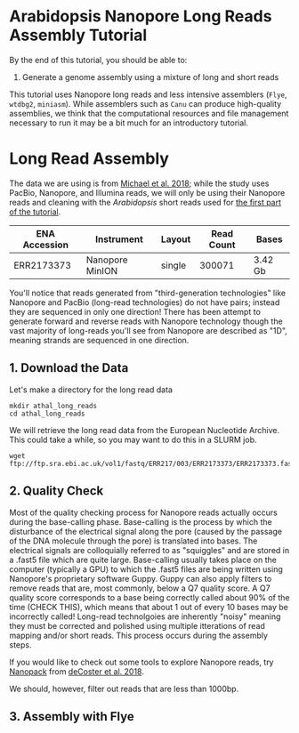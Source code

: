 # Arabidopsis Nanopore Long Reads Assembly Tutorial
By the end of this tutorial, you should be able to:
1. Generate a genome assembly using a mixture of long and short reads

This tutorial uses Nanopore long reads and less intensive assemblers (`Flye`, `wtdbg2`, `miniasm`). While assemblers such as `Canu` can produce high-quality assemblies, we think that the computational resources and file management necessary to run it may be a bit much for an introductory tutorial.

# Long Read Assembly
The data we are using is from [Michael et al. 2018](https://www.nature.com/articles/s41467-018-03016-2); while the study uses PacBio, Nanopore, and Illumina reads, we will only be using their Nanopore reads and cleaning with the _Arabidopsis_ short reads used for [the first part of the tutorial](https://github.com/jessiepelosi/hipergator_intro/blob/main/Arabidopsis_genome/Arabidopsis_genome_tut.md). 

| ENA Accession | Instrument       | Layout     | Read Count  |	Bases       |
| ------------- |------------------|------------|-------------|-------------|
|ERR2173373     | Nanopore MinION	 | single     | 300071      | 3.42 Gb     |

You'll notice that reads generated from "third-generation technologies" like Nanopore and PacBio (long-read technologies) do not have pairs; instead they are sequenced in only one direction! There has been attempt to generate forward and reverse reads with Nanopore technology though the vast majority of long-reads you'll see from Nanopore are described as "1D", meaning strands are sequenced in one direction.

## 1. Download the Data

Let's make a directory for the long read data
```
mkdir athal_long_reads
cd athal_long_reads
```

We will retrieve the long read data from the European Nucleotide Archive. This could take a while, so you may want to do this in a SLURM job.
```
wget ftp://ftp.sra.ebi.ac.uk/vol1/fastq/ERR217/003/ERR2173373/ERR2173373.fastq.gz
```

## 2. Quality Check

Most of the quality checking process for Nanopore reads actually occurs during the base-calling phase. Base-calling is the process by which the disturbance of the electrical signal along the pore (caused by the passage of the DNA molecule through the pore) is translated into bases. The electrical signals are colloquially referred to as "squiggles" and are stored in a .fast5 file which are quite large. Base-calling usually takes place on the computer (typically a GPU) to which the .fast5 files are being written using Nanopore's proprietary software Guppy. Guppy can also apply filters to remove reads that are, most commonly, below a Q7 quality score. A Q7 quality score corresponds to a base being correctly called about 90% of the time (CHECK THIS), which means that about 1 out of every 10 bases may be incorrectly called! Long-read technolgoies are inherently "noisy" meaning they must be corrected and polished using multiple itterations of read mapping and/or short reads. This process occurs during the assembly steps. 

If you would like to check out some tools to explore Nanopore reads, try [Nanopack](https://github.com/wdecoster/nanopack) from [deCoster et al. 2018](https://academic.oup.com/bioinformatics/article/34/15/2666/4934939). 

We should, however, filter out reads that are less than 1000bp. 

## 3. Assembly with Flye 




